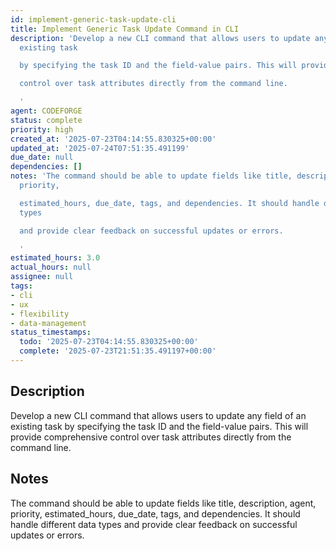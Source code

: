 ```yaml
---
id: implement-generic-task-update-cli
title: Implement Generic Task Update Command in CLI
description: 'Develop a new CLI command that allows users to update any field of an
  existing task

  by specifying the task ID and the field-value pairs. This will provide comprehensive

  control over task attributes directly from the command line.

  '
agent: CODEFORGE
status: complete
priority: high
created_at: '2025-07-23T04:14:55.830325+00:00'
updated_at: '2025-07-24T07:51:35.491199'
due_date: null
dependencies: []
notes: 'The command should be able to update fields like title, description, agent,
  priority,

  estimated_hours, due_date, tags, and dependencies. It should handle different data
  types

  and provide clear feedback on successful updates or errors.

  '
estimated_hours: 3.0
actual_hours: null
assignee: null
tags:
- cli
- ux
- flexibility
- data-management
status_timestamps:
  todo: '2025-07-23T04:14:55.830325+00:00'
  complete: '2025-07-23T21:51:35.491197+00:00'
---
```


## Description

Develop a new CLI command that allows users to update any field of an existing task
by specifying the task ID and the field-value pairs. This will provide comprehensive
control over task attributes directly from the command line.


## Notes

The command should be able to update fields like title, description, agent, priority,
estimated_hours, due_date, tags, and dependencies. It should handle different data types
and provide clear feedback on successful updates or errors.


